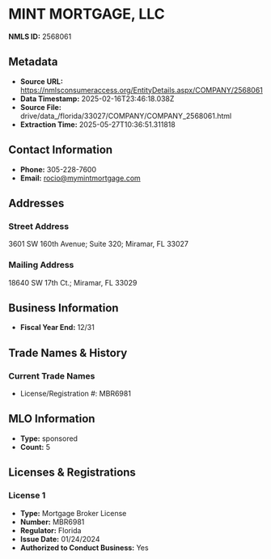 # MINT MORTGAGE, LLC

**NMLS ID:** 2568061

## Metadata
- **Source URL:** https://nmlsconsumeraccess.org/EntityDetails.aspx/COMPANY/2568061
- **Data Timestamp:** 2025-02-16T23:46:18.038Z
- **Source File:** drive/data_/florida/33027/COMPANY/COMPANY_2568061.html
- **Extraction Time:** 2025-05-27T10:36:51.311818

## Contact Information
- **Phone:** 305-228-7600
- **Email:** rocio@mymintmortgage.com

## Addresses
### Street Address
3601 SW 160th Avenue; Suite 320; Miramar, FL 33027

### Mailing Address
18640 SW 17th Ct.; Miramar, FL 33029

## Business Information
- **Fiscal Year End:** 12/31

## Trade Names & History
### Current Trade Names
- License/Registration #: MBR6981

## MLO Information
- **Type:** sponsored
- **Count:** 5

## Licenses & Registrations

### License 1
- **Type:** Mortgage Broker License
- **Number:** MBR6981
- **Regulator:** Florida
- **Issue Date:** 01/24/2024
- **Authorized to Conduct Business:** Yes
